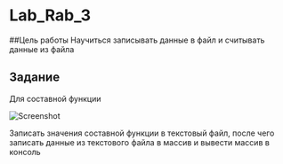 # Lab_Rab_3
##Цель работы
Научиться записывать данные в файл и считывать данные из файла
## Задание
Для составной функции 





![Screenshot](https://github.com/alex-nikolaev22/Lab_Rab_3/assets/144359972/00f42607-5c3c-424d-a718-9a8582d7c5e4)


Записать значения составной функции в текстовый файл, после чего записать данные из текстового файла в массив и вывести массив в консоль

